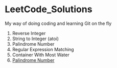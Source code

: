 # LeetCode_Solutions
My way of doing coding and learning Git on the fly
1. Reverse Integer
2. String to Integer (atoi)
3. Palindrome Number
4. Regular Expression Matching
5. Container With Most Water
6. [Palindrome Number](Palindrome_number/README.md)
